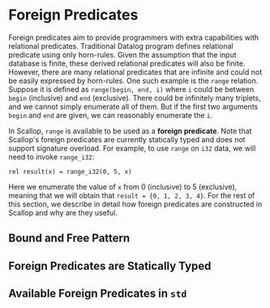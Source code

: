 # Foreign Predicates

Foreign predicates aim to provide programmers with extra capabilities with relational predicates.
Traditional Datalog program defines relational predicate using only horn-rules.
Given the assumption that the input database is finite, these derived relational predicates will also be finite.
However, there are many relational predicates that are infinite and could not be easily expressed by horn-rules.
One such example is the `range` relation.
Suppose it is defined as `range(begin, end, i)` where `i` could be between `begin` (inclusive) and `end` (exclusive).
There could be infinitely many triplets, and we cannot simply enumerate all of them.
But if the first two arguments `begin` and `end` are given, we can reasonably enumerate the `i`.

In Scallop, `range` is available to be used as a **foreign predicate**.
Note that Scallop's foreign predicates are currently statically typed and does not support signature overload.
For example, to use `range` on `i32` data, we will need to invoke `range_i32`:

``` scl
rel result(x) = range_i32(0, 5, x)
```

Here we enumerate the value of `x` from 0 (inclusive) to 5 (exclusive), meaning that we will obtain that `result = {0, 1, 2, 3, 4}`.
For the rest of this section, we describe in detail how foreign predicates are constructed in Scallop and why are they useful.

## Bound and Free Pattern

## Foreign Predicates are Statically Typed

## Available Foreign Predicates in `std`
